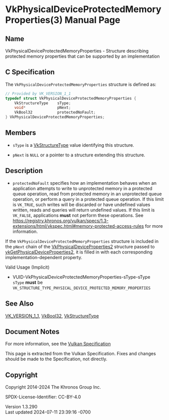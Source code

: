 # VkPhysicalDeviceProtectedMemoryProperties(3) Manual Page

## Name

VkPhysicalDeviceProtectedMemoryProperties - Structure describing
protected memory properties that can be supported by an implementation



## <a href="#_c_specification" class="anchor"></a>C Specification

The `VkPhysicalDeviceProtectedMemoryProperties` structure is defined as:

``` c
// Provided by VK_VERSION_1_1
typedef struct VkPhysicalDeviceProtectedMemoryProperties {
    VkStructureType    sType;
    void*              pNext;
    VkBool32           protectedNoFault;
} VkPhysicalDeviceProtectedMemoryProperties;
```

## <a href="#_members" class="anchor"></a>Members

- `sType` is a [VkStructureType](https://registry.khronos.org/vulkan/specs/1.3-extensions/man/html/VkStructureType.html) value identifying
  this structure.

- `pNext` is `NULL` or a pointer to a structure extending this
  structure.

## <a href="#_description" class="anchor"></a>Description

- <span id="extension-limits-protectedNoFault"></span>
  `protectedNoFault` specifies how an implementation behaves when an
  application attempts to write to unprotected memory in a protected
  queue operation, read from protected memory in an unprotected queue
  operation, or perform a query in a protected queue operation. If this
  limit is `VK_TRUE`, such writes will be discarded or have undefined
  values written, reads and queries will return undefined values. If
  this limit is `VK_FALSE`, applications **must** not perform these
  operations. See <a
  href="https://registry.khronos.org/vulkan/specs/1.3-extensions/html/vkspec.html#memory-protected-access-rules"
  class="bare" target="_blank"
  rel="noopener">https://registry.khronos.org/vulkan/specs/1.3-extensions/html/vkspec.html#memory-protected-access-rules</a>
  for more information.

If the `VkPhysicalDeviceProtectedMemoryProperties` structure is included
in the `pNext` chain of the
[VkPhysicalDeviceProperties2](https://registry.khronos.org/vulkan/specs/1.3-extensions/man/html/VkPhysicalDeviceProperties2.html)
structure passed to
[vkGetPhysicalDeviceProperties2](https://registry.khronos.org/vulkan/specs/1.3-extensions/man/html/vkGetPhysicalDeviceProperties2.html),
it is filled in with each corresponding implementation-dependent
property.

Valid Usage (Implicit)

- <a href="#VUID-VkPhysicalDeviceProtectedMemoryProperties-sType-sType"
  id="VUID-VkPhysicalDeviceProtectedMemoryProperties-sType-sType"></a>
  VUID-VkPhysicalDeviceProtectedMemoryProperties-sType-sType  
  `sType` **must** be
  `VK_STRUCTURE_TYPE_PHYSICAL_DEVICE_PROTECTED_MEMORY_PROPERTIES`

## <a href="#_see_also" class="anchor"></a>See Also

[VK_VERSION_1_1](https://registry.khronos.org/vulkan/specs/1.3-extensions/man/html/VK_VERSION_1_1.html), [VkBool32](https://registry.khronos.org/vulkan/specs/1.3-extensions/man/html/VkBool32.html),
[VkStructureType](https://registry.khronos.org/vulkan/specs/1.3-extensions/man/html/VkStructureType.html)

## <a href="#_document_notes" class="anchor"></a>Document Notes

For more information, see the <a
href="https://registry.khronos.org/vulkan/specs/1.3-extensions/html/vkspec.html#VkPhysicalDeviceProtectedMemoryProperties"
target="_blank" rel="noopener">Vulkan Specification</a>

This page is extracted from the Vulkan Specification. Fixes and changes
should be made to the Specification, not directly.

## <a href="#_copyright" class="anchor"></a>Copyright

Copyright 2014-2024 The Khronos Group Inc.

SPDX-License-Identifier: CC-BY-4.0

Version 1.3.290  
Last updated 2024-07-11 23:39:16 -0700
